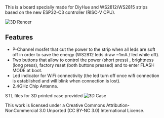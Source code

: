  This is a board specially made for DiyHue and WS2812/WS2815 strips based on the new ESP32-C3 controller (RISC-V CPU). 
 
 ![3D Rencer](https://raw.githubusercontent.com/diyhue/Lights/master/ESP32/ESP-C3_Controller_Board/3D_render.png)
## Features
 - P-Channel mosfet that cut the power to the strip when all leds are soft off in order to save the energy (WS2812 leds draw ~1mA / led while off).
 - Two buttons that allow to control the power (short press) , brightness (long press), factory reset (both buttons pressed) and to enter FLASH MODE at boot.
 - Led indicator for WiFi connectivity (the led turn off once wifi connection is established and will blink when connection is lost).
 - 2.4GHz Chip Antenna.

STL files for 3D printed case provided
 ![3D Case](https://github.com/diyhue/Lights/raw/master/ESP32/ESP-C3_Controller_Board/3DPrintedCase.png)
 
This work is licensed under a Creative Commons Attribution-NonCommercial 3.0 Unported (CC BY-NC 3.0) International License.
